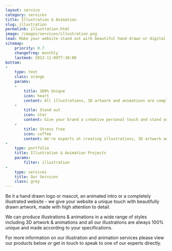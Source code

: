 ```yaml
---
layout: service
category: services
title: Illustration & Animation
slug: illustration
permalink: illustration.html
image: /images/services/illustration.png
lead: Make your website stand out with beautiful hand drawn or digital artworks and unique animations tailored to your specific requirements.
sitemap:
    priority: 0.7
    changefreq: monthly
    lastmod: 2013-11-09T7:30:00
bottom: 
-
    type: text
    class: orange
    params:
    -
        title: 100% Unique
        icon: heart
        content: All illustrations, 3D artwork and animations are completely unique and made to order according to your specifications.
    -
        title: Stand out
        icon: star
        content: Give your brand a creative personal touch and stand out from the competition with fresh illustrated graphics & animations.
    -
        title: Stress free
        icon: coffee
        content: We're experts at creating illustrations, 3D artwork and animations so you can rest assured the whole process is smooth and stress free.
-
    type: portfolio
    title: Illustration & Animation Projects
    params:
        filter: illustration
-
    type: services
    title: Our Services
    class: grey
---
```

Be it a hand drawn logo or mascot, an animated intro or a completely illustrated website - we give your website a unique touch with beautifully drawn artwork, made with high attention to detail.

We can produce illustrations & animations in a wide range of styles including 3D artwork & animations and all our illustrations are always 100% unique and made according to your specifications. 

For more information on our illustration and animation services please view our products below or get in touch to speak to one of our experts directly.